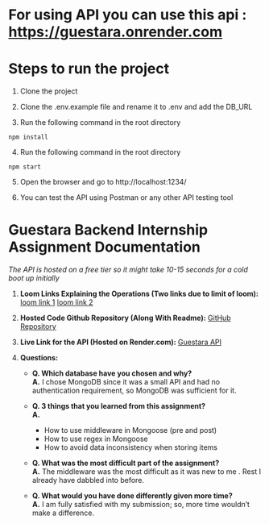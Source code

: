# For using API you can use this api : https://guestara.onrender.com

# Steps to run the project

1. Clone the project
2. Clone the .env.example file and rename it to .env and add the DB_URL

3. Run the following command in the root directory

```
npm install

```

4. Run the following command in the root directory

```
npm start

```

5. Open the browser and go to http://localhost:1234/

6. You can test the API using Postman or any other API testing tool

# Guestara Backend Internship Assignment Documentation

_The API is hosted on a free tier so it might take 10-15 seconds for a cold boot up initially_

1. **Loom Links Explaining the Operations (Two links due to limit of loom):** [loom link 1](https://www.loom.com/share/e25a9327ed0449a4b0c25a846aab6d2e?sid=7a4f8fd8-48dc-44eb-82d8-a3f1049ce2a9) [loom link 2](https://www.loom.com/share/f3011ba6209b4ce89a4157c51c247fba?sid=5d6976f9-91c3-4161-a44e-129f4ac24a68)

2. **Hosted Code Github Repository (Along With Readme):** [GitHub Repository](https://github.com/Ak2407/guestara)

3. **Live Link for the API (Hosted on Render.com):** [Guestara API](https://guestara.onrender.com/)

4. **Questions:**

   - **Q. Which database have you chosen and why?**  
     **A.** I chose MongoDB since it was a small API and had no authentication requirement, so MongoDB was sufficient for it.

   - **Q. 3 things that you learned from this assignment?**  
     **A.**

     - How to use middleware in Mongoose (pre and post)
     - How to use regex in Mongoose
     - How to avoid data inconsistency when storing items

   - **Q. What was the most difficult part of the assignment?**  
     **A.** The middleware was the most difficult as it was new to me . Rest I already have dabbled into before.

   - **Q. What would you have done differently given more time?**  
     **A.** I am fully satisfied with my submission; so, more time wouldn’t make a difference.
